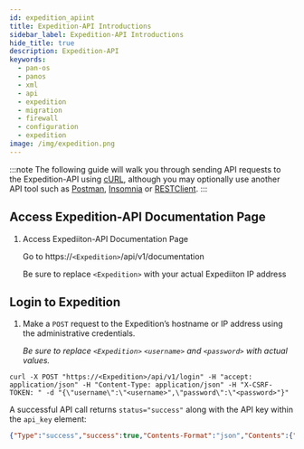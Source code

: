 ```yaml
---
id: expedition_apiint
title: Expedition-API Introductions
sidebar_label: Expedition-API Introductions
hide_title: true
description: Expedition-API
keywords:
  - pan-os
  - panos
  - xml
  - api
  - expedition
  - migration
  - firewall
  - configuration
  - expedition
image: /img/expedition.png
---
```

:::note
The following guide will walk you through sending API requests to the Expedition-API using <a href="https://curl.haxx.se/docs/httpscripting.html" target="_blank">cURL</a>, although you may optionally use another API tool such as <a href="https://www.getpostman.com/" target="_blank">Postman</a>, <a href="https://insomnia.rest/" target="_blank">Insomnia</a> or <a href="http://restclient.net/" target="_blank">RESTClient</a>.
:::


## Access Expedition-API Documentation Page

1. Access Expediiton-API Documentation Page

   Go to https://`<Expedition>`/api/v1/documentation

   Be sure to replace `<Expedition>` with your actual Expediiton IP address

## Login to Expedition 

1. Make a `POST` request to the Expedition’s hostname or IP address using the administrative credentials.

   _Be sure to replace `<Expedition>` `<username>` and `<password>` with actual values._

```shell-session
curl -X POST "https://<Expedition>/api/v1/login" -H "accept: application/json" -H "Content-Type: application/json" -H "X-CSRF-TOKEN: " -d "{\"username\":\"<username>",\"password\":\"<password>"}"
```

A successful API call returns `status="success"` along with the API key within the `api_key` element:

```Json
{"Type":"success","success":true,"Contents-Format":"json","Contents":{"code":0,"success":true,"cacheable":false,"metadata":{"execution-info":{"execution-time":0,"execution-memory":0,"execution-disk-consumption":0},"request-info":{"request-method":"","request-query":"","request-time":"","request-client-user":"","request-client-ip":"","request-client-agent":""}},"response":{"total":3,"current-page":1,"per-page":10,"total-pages":1,"state":0,"job-id":0,"response-messages":{"total":1,"code":0,"messages":[{"message":"Authentication successful","details":{"type":"success","causes":{"module":"expedition-api","code":0,"description":""}}}]},"data":{"fields":null,"columns":null,"content":{"api_key":"lyEg5P87DMjLm8dAUm2PZbpYtxLBp9aW7VDldkVjOzcYuE5QscqlUAspchkOIVQQCAYSbbGK3NKKhJFpEj80X44nAZzVO1zA8p87Fs1PfluN8Gg8p20q57fSI43v9H1Z","csrfToken":"MTU5OTg1Nzk2ODE4V3p4WDdtV3BSSldSMFVjSmM0Ykd2YkFqc1cydlJR","id":1}}}}}
```

